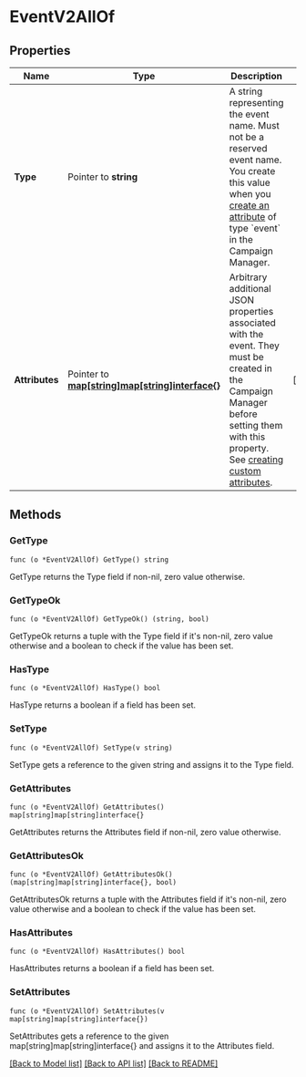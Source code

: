 # EventV2AllOf

## Properties

Name | Type | Description | Notes
------------ | ------------- | ------------- | -------------
**Type** | Pointer to **string** | A string representing the event name. Must not be a reserved event name. You create this value when you [create an attribute](https://docs.talon.one/docs/dev/concepts/entities/events#creating-a-custom-event) of type &#x60;event&#x60; in the Campaign Manager.  | 
**Attributes** | Pointer to [**map[string]map[string]interface{}**](map[string]interface{}.md) | Arbitrary additional JSON properties associated with the event. They must be created in the Campaign Manager before setting them with this property. See [creating custom attributes](https://docs.talon.one/docs/product/account/dev-tools/managing-attributes#creating-a-custom-attribute). | [optional] 

## Methods

### GetType

`func (o *EventV2AllOf) GetType() string`

GetType returns the Type field if non-nil, zero value otherwise.

### GetTypeOk

`func (o *EventV2AllOf) GetTypeOk() (string, bool)`

GetTypeOk returns a tuple with the Type field if it's non-nil, zero value otherwise
and a boolean to check if the value has been set.

### HasType

`func (o *EventV2AllOf) HasType() bool`

HasType returns a boolean if a field has been set.

### SetType

`func (o *EventV2AllOf) SetType(v string)`

SetType gets a reference to the given string and assigns it to the Type field.

### GetAttributes

`func (o *EventV2AllOf) GetAttributes() map[string]map[string]interface{}`

GetAttributes returns the Attributes field if non-nil, zero value otherwise.

### GetAttributesOk

`func (o *EventV2AllOf) GetAttributesOk() (map[string]map[string]interface{}, bool)`

GetAttributesOk returns a tuple with the Attributes field if it's non-nil, zero value otherwise
and a boolean to check if the value has been set.

### HasAttributes

`func (o *EventV2AllOf) HasAttributes() bool`

HasAttributes returns a boolean if a field has been set.

### SetAttributes

`func (o *EventV2AllOf) SetAttributes(v map[string]map[string]interface{})`

SetAttributes gets a reference to the given map[string]map[string]interface{} and assigns it to the Attributes field.


[[Back to Model list]](../README.md#documentation-for-models) [[Back to API list]](../README.md#documentation-for-api-endpoints) [[Back to README]](../README.md)


